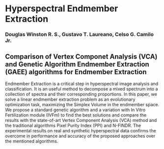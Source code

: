 # Hyperspectral Endmember Extraction
### Douglas Winston R. S., Gustavo T. Laureano, Celso G. Camilo Jr.

## Comparison of Vertex Componet Analysis (VCA) and Genetic Algorithm Endmember Extraction (GAEE) algorithms for Endmember Extraction

Endmember Extraction is a critical step in hyperspectral image analysis and classification. It is an useful method to decompose a mixed spectrum into a collection of spectra and their corresponding proportions. In this paper, we solve a linear endmember extraction problem as an evolutionary optimization task, maximizing the Simplex Volume in the endmember space. We propose a standard genetic algorithm and a variation with In Vitro Fertilization module (IVFm) to find the best solutions and compare the results with the state-of-art Vertex Component Analysis (VCA) method and the traditional algorithms Pixel Purity Index (PPI) and N-FINDR. The experimental results on real and synthetic hyperspectral data confirms the overcome in performance and accuracy of the proposed approaches over the mentioned algorithms.
